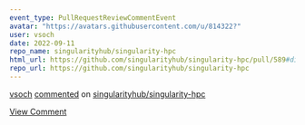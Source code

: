 ```yaml
---
event_type: PullRequestReviewCommentEvent
avatar: "https://avatars.githubusercontent.com/u/814322?"
user: vsoch
date: 2022-09-11
repo_name: singularityhub/singularity-hpc
html_url: https://github.com/singularityhub/singularity-hpc/pull/589#discussion_r967857828
repo_url: https://github.com/singularityhub/singularity-hpc
---
```


<a href='https://github.com/vsoch' target='_blank'>vsoch</a> <a href='https://github.com/singularityhub/singularity-hpc/pull/589#discussion_r967857828' target='_blank'>commented</a> on <a href='https://github.com/singularityhub/singularity-hpc' target='_blank'>singularityhub/singularity-hpc</a>

<a href='https://github.com/singularityhub/singularity-hpc/pull/589#discussion_r967857828' target='_blank'>View Comment</a>